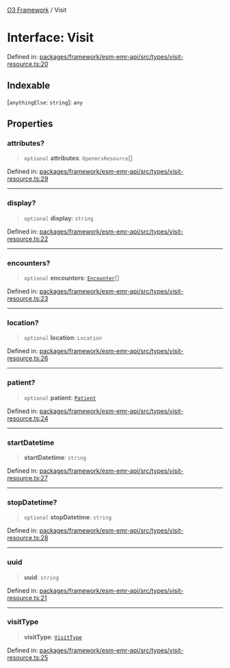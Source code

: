 [O3 Framework](../API.md) / Visit

# Interface: Visit

Defined in: [packages/framework/esm-emr-api/src/types/visit-resource.ts:20](https://github.com/habeshabro/openmrs-esm-core/blob/main/packages/framework/esm-emr-api/src/types/visit-resource.ts#L20)

## Indexable

\[`anythingElse`: `string`\]: `any`

## Properties

### attributes?

> `optional` **attributes**: `OpenmrsResource`[]

Defined in: [packages/framework/esm-emr-api/src/types/visit-resource.ts:29](https://github.com/habeshabro/openmrs-esm-core/blob/main/packages/framework/esm-emr-api/src/types/visit-resource.ts#L29)

***

### display?

> `optional` **display**: `string`

Defined in: [packages/framework/esm-emr-api/src/types/visit-resource.ts:22](https://github.com/habeshabro/openmrs-esm-core/blob/main/packages/framework/esm-emr-api/src/types/visit-resource.ts#L22)

***

### encounters?

> `optional` **encounters**: [`Encounter`](Encounter.md)[]

Defined in: [packages/framework/esm-emr-api/src/types/visit-resource.ts:23](https://github.com/habeshabro/openmrs-esm-core/blob/main/packages/framework/esm-emr-api/src/types/visit-resource.ts#L23)

***

### location?

> `optional` **location**: `Location`

Defined in: [packages/framework/esm-emr-api/src/types/visit-resource.ts:26](https://github.com/habeshabro/openmrs-esm-core/blob/main/packages/framework/esm-emr-api/src/types/visit-resource.ts#L26)

***

### patient?

> `optional` **patient**: [`Patient`](Patient.md)

Defined in: [packages/framework/esm-emr-api/src/types/visit-resource.ts:24](https://github.com/habeshabro/openmrs-esm-core/blob/main/packages/framework/esm-emr-api/src/types/visit-resource.ts#L24)

***

### startDatetime

> **startDatetime**: `string`

Defined in: [packages/framework/esm-emr-api/src/types/visit-resource.ts:27](https://github.com/habeshabro/openmrs-esm-core/blob/main/packages/framework/esm-emr-api/src/types/visit-resource.ts#L27)

***

### stopDatetime?

> `optional` **stopDatetime**: `string`

Defined in: [packages/framework/esm-emr-api/src/types/visit-resource.ts:28](https://github.com/habeshabro/openmrs-esm-core/blob/main/packages/framework/esm-emr-api/src/types/visit-resource.ts#L28)

***

### uuid

> **uuid**: `string`

Defined in: [packages/framework/esm-emr-api/src/types/visit-resource.ts:21](https://github.com/habeshabro/openmrs-esm-core/blob/main/packages/framework/esm-emr-api/src/types/visit-resource.ts#L21)

***

### visitType

> **visitType**: [`VisitType`](VisitType.md)

Defined in: [packages/framework/esm-emr-api/src/types/visit-resource.ts:25](https://github.com/habeshabro/openmrs-esm-core/blob/main/packages/framework/esm-emr-api/src/types/visit-resource.ts#L25)
